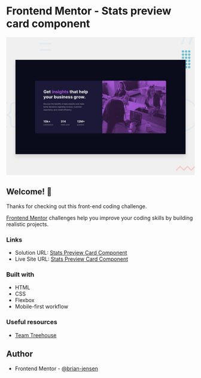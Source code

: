 # Frontend Mentor - Stats preview card component

![Design preview for the Stats preview card component coding challenge](./design/desktop-preview.jpg)

## Welcome! 👋

Thanks for checking out this front-end coding challenge.

[Frontend Mentor](https://www.frontendmentor.io) challenges help you improve your coding skills by building realistic projects.

### Links

- Solution URL: [Stats Preview Card Component](https://github.com/brian-jensen/stats-preview-card-component)
- Live Site URL: [Stats Preview Card Component](https://brian-jensen.github.io/stats-preview-card-component/)

### Built with

- HTML
- CSS
- Flexbox
- Mobile-first workflow

### Useful resources

- [Team Treehouse](https://teamtreehouse.com/)

## Author

- Frontend Mentor - [@brian-jensen](https://www.frontendmentor.io/profile/brian-jensen)